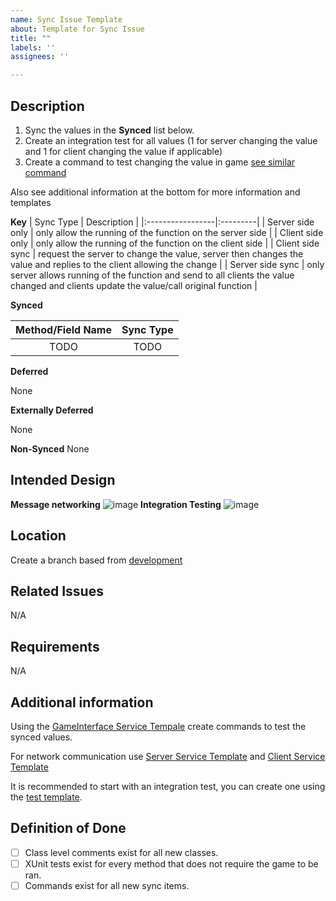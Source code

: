 ```yaml
---
name: Sync Issue Template
about: Template for Sync Issue
title: ""
labels: ''
assignees: ''

---
```

## Description

1. Sync the values in the **Synced** list below.
2. Create an integration test for all values (1 for server changing the value and 1 for client changing the value if applicable)
3. Create a command to test changing the value in game [see similar command](https://github.com/Bannerlord-Coop-Team/BannerlordCoop/blob/development/source/GameInterface/Services/Towns/Commands/TownDebugCommand.cs#L455)

Also see additional information at the bottom for more information and templates

<!-- Describe why this issue is needed. -->
**Key**
| Sync Type | Description |
|:-----------------|:---------|
| Server side only | only allow the running of the function on the server side |
| Client side only | only allow the running of the function on the client side |
| Client side sync | request the server to change the value, server then changes the value and replies to the client allowing the change |
| Server side sync | only server allows running of the function and send to all clients the value changed and clients update the value/call original function |

**Synced**
<!-- Add all method/fields below -->
| Method/Field Name | Sync Type |
|:-----------------:|:---------:|
| TODO              | TODO |

**Deferred**
<!-- Add deffered (covered by a field in the Synced table) --->
None

**Externally Deferred**
<!-- Add externally deffered (covered by a different sync) --->
None

**Non-Synced**
None

## Intended Design
<!-- Provide any relevant design documents, create any if complexity requires. -->
**Message networking**
![image](https://github.com/Bannerlord-Coop-Team/BannerlordCoop/assets/15619189/48f5f821-8e8f-46cd-8d73-4c2547755aea)
**Integration Testing**
![image](https://github.com/Bannerlord-Coop-Team/BannerlordCoop/assets/15619189/0e57923e-3af7-403a-aac3-aece50d7acb1)
## Location
<!-- Add where changes for this issue will exist. -->
<!-- Add any related files here. -->
Create a branch based from [development](https://github.com/Bannerlord-Coop-Team/BannerlordCoop)

## Related Issues
<!-- Add any related issues here (Child of #EPIC/ Blocked by #SOMETHING). -->
N/A

## Requirements
<!-- Add testable requirements if needed. -->
N/A

## Additional information
<!-- Add all information that might be useful while working on this issue here. (e.g. places in the code to look at) -->
Using the [GameInterface Service Tempale](https://github.com/Bannerlord-Coop-Team/BannerlordCoop/tree/development/source/GameInterface/Services/Template) create commands to test the synced values.

For network communication use [Server Service Template](https://github.com/Bannerlord-Coop-Team/BannerlordCoop/tree/development/source/Coop.Core/Server/Services/Template) and [Client Service Template](https://github.com/Bannerlord-Coop-Team/BannerlordCoop/tree/development/source/Coop.Core/Client/Services/Template)

It is recommended to start with an integration test, you can create one using the [test template](https://github.com/Bannerlord-Coop-Team/BannerlordCoop/tree/development/source/Coop.IntegrationTests/Template).

## Definition of Done
- [ ] Class level comments exist for all new classes.
- [ ] XUnit tests exist for every method that does not require the game to be ran.
- [ ] Commands exist for all new sync items.
<!-- Create more required items as needed. -->

